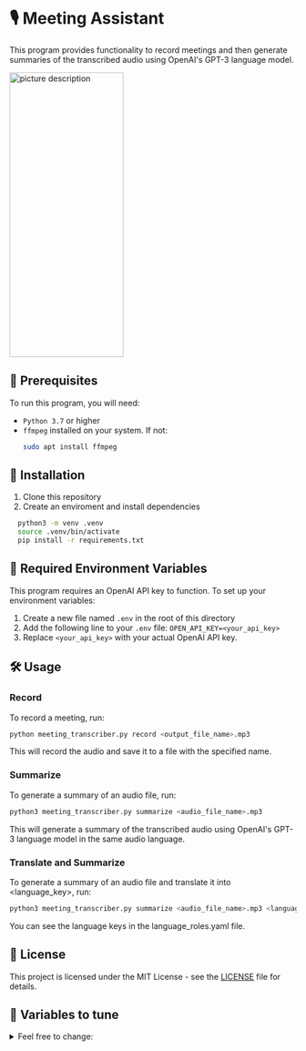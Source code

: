 # 🎙️ Meeting Assistant

This program provides functionality to record meetings and then generate summaries of the transcribed audio using OpenAI's GPT-3 language model.

<img src="https://user-images.githubusercontent.com/50339940/246629007-6d69261d-89a5-4544-964e-8ea41829cef0.png" alt="picture description" width="200" height="500">

## 🚀 Prerequisites

To run this program, you will need:

- `Python 3.7` or higher
- `ffmpeg` installed on your system. If not:
  ```bash
  sudo apt install ffmpeg
  ```

## 🔧 Installation


  1. Clone this repository
  2. Create an enviroment and install dependencies
  ```bash
    python3 -m venv .venv
    source .venv/bin/activate
    pip install -r requirements.txt
  ```

## 🔑 Required Environment Variables

This program requires an OpenAI API key to function. To set up your environment variables:

1. Create a new file named `.env` in the root of this directory
2. Add the following line to your `.env` file: `OPEN_API_KEY=<your_api_key>`
3. Replace `<your_api_key>` with your actual OpenAI API key.

## 🛠️ Usage

### Record

To record a meeting, run:

```bash
python meeting_transcriber.py record <output_file_name>.mp3
```

This will record the audio and save it to a file with the specified name.

### Summarize

To generate a summary of an audio file, run:

```bash
python3 meeting_transcriber.py summarize <audio_file_name>.mp3 
```

This will generate a summary of the transcribed audio using OpenAI's GPT-3 language model in the same audio language.

### Translate and Summarize

To generate a summary of an audio file and translate it into <language_key>, run:

```bash
python3 meeting_transcriber.py summarize <audio_file_name>.mp3 <language_key>
```
You can see the language keys in the language_roles.yaml file.

## 📝 License

This project is licensed under the MIT License - see the [LICENSE](LICENSE) file for details.

## 💼 Variables to tune

<details>
<summary> Feel free to change: </summary>
 
This program has several variables that can be tuned to change its behavior. These variables are declared at the beginning of the program:

- `OS`: Set this to `"linux"` or `"MAC"` depending on your operating system.
- `DEVICE`: Set this to `"cuda:0"` if you have an NVIDIA GPU and want to use it to accelerate processing, or `"cpu"` to use the CPU instead.
- `WHISPER_MODEL`: The name of the pre-trained Whisper model to use for transcribing the audio.
- `ENV_OPENAI_KEY`: The name of the environment variable that contains your OpenAI API key.
- `TEMPERATURE`: The "temperature" parameter to use when generating summaries with GPT-3. Higher values will generate more diverse summaries, while lower values will generate more conservative summaries.
- `GPT_MODEL`: The name of the GPT-3 language model to use for generating summaries.
- `GPT_ENCODER`: The name of the GPT-3 tokenizer to use for encoding text.
- `SIZE_CHUNK`: The size of each "chunk" of text to send to GPT-3 for summarization. Larger chunks will result in fewer requests to the API, but may be slower to process.
- Command prompts and command role in the `language_roles.yaml` file.
